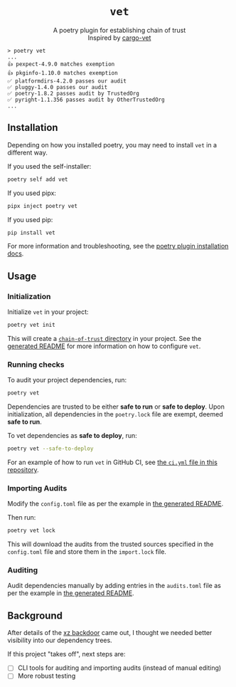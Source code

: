 <div align="center">

# `vet`

A poetry plugin for establishing chain of trust  
Inspired by [cargo-vet](https://github.com/mozilla/cargo-vet)

</div>

```
> poetry vet
...
👍 pexpect-4.9.0 matches exemption
👍 pkginfo-1.10.0 matches exemption
✅ platformdirs-4.2.0 passes our audit
✅ pluggy-1.4.0 passes our audit
✅ poetry-1.8.2 passes audit by TrustedOrg
✅ pyright-1.1.356 passes audit by OtherTrustedOrg
...
```

## Installation

Depending on how you installed poetry, you may need to install `vet` in a different way.

If you used the self-installer:
    
```bash
poetry self add vet
```

If you used pipx:

```bash
pipx inject poetry vet
```

If you used pip:

```bash
pip install vet
```

For more information and troubleshooting, see the [poetry plugin installation docs](https://python-poetry.org/docs/plugins/#using-plugins).

## Usage

### Initialization

Initialize `vet` in your project:

```bash
poetry vet init
```

This will create a [`chain-of-trust` directory](chain-of-trust/) in your project.
See the [generated README](chain-of-trust/README.md) for more information on how to configure `vet`.


### Running checks

To audit your project dependencies, run:

```bash
poetry vet
```

Dependencies are trusted to be either **safe to run** or **safe to deploy**. 
Upon initialization, all dependencies in the `poetry.lock` file are exempt, deemed **safe to run**.

To vet dependencies as **safe to deploy**, run:

```bash
poetry vet --safe-to-deploy
```

For an example of how to run `vet` in GitHub CI, see [the `ci.yml` file in this repository](https://github.com/irgolic/vet/blob/main/.github/workflows/ci.yml#L15).

### Importing Audits

Modify the `config.toml` file as per the example in [the generated README](chain-of-trust/README.md#imports).

Then run:

```bash
poetry vet lock
```

This will download the audits from the trusted sources specified in the `config.toml` file and store them in the `import.lock` file.

### Auditing

Audit dependencies manually by adding entries in the `audits.toml` file as per the example in [the generated README](chain-of-trust/README.md#audit-file-auditstoml).

## Background

After details of the [xz backdoor](https://boehs.org/node/everything-i-know-about-the-xz-backdoor) came out, 
I thought we needed better visibility into our dependency trees.

If this project "takes off", next steps are:
- [ ] CLI tools for auditing and importing audits (instead of manual editing)
- [ ] More robust testing
